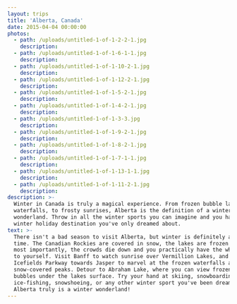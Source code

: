 ```yaml
---
layout: trips
title: 'Alberta, Canada'
date: 2015-04-04 00:00:00
photos:
  - path: /uploads/untitled-1-of-1-2-2-1.jpg
    description:
  - path: /uploads/untitled-1-of-1-6-1-1.jpg
    description:
  - path: /uploads/untitled-1-of-1-10-2-1.jpg
    description:
  - path: /uploads/untitled-1-of-1-12-2-1.jpg
    description:
  - path: /uploads/untitled-1-of-1-5-2-1.jpg
    description:
  - path: /uploads/untitled-1-of-1-4-2-1.jpg
    description:
  - path: /uploads/untitled-1-of-1-3-3.jpg
    description:
  - path: /uploads/untitled-1-of-1-9-2-1.jpg
    description:
  - path: /uploads/untitled-1-of-1-8-2-1.jpg
    description:
  - path: /uploads/untitled-1-of-1-7-1-1.jpg
    description:
  - path: /uploads/untitled-1-of-1-13-1-1.jpg
    description:
  - path: /uploads/untitled-1-of-1-11-2-1.jpg
    description:
description: >-
  Winter in Canada is truly a magical experience. From frozen bubble lakes and
  waterfalls, to frosty sunrises, Alberta is the definition of a winter
  wonderland. Throw in all the winter sports you can imagine and you have a
  winter holiday destination you've only dreamed about.
text: >-
  There isn't a bad season to visit Alberta, but winter is definitely a special
  time. The Canadian Rockies are covered in snow, the lakes are frozen over, and
  most importantly, the crowds die down and you practically have the whole place
  to yourself. Visit Banff to watch sunrise over Vermillion Lakes, and drive the
  Icefields Parkway towards Jasper to marvel at the frozen waterfalls and
  snow-covered peaks. Detour to Abraham Lake, where you can view frozen methane
  bubbles under the lakes surface. Try your hand at skiing, snowboarding,
  ice-fishing, snowshoeing, or any other winter sport you've been dreaming of.
  Alberta truly is a winter wonderland!
---
```


